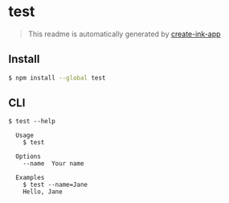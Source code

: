 # test

> This readme is automatically generated by [create-ink-app](https://github.com/vadimdemedes/create-ink-app)


## Install

```bash
$ npm install --global test
```


## CLI

```
$ test --help

  Usage
    $ test

  Options
    --name  Your name

  Examples
    $ test --name=Jane
    Hello, Jane
```
